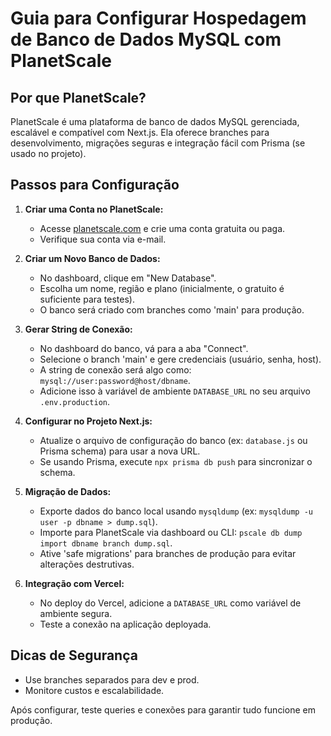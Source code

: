 # Guia para Configurar Hospedagem de Banco de Dados MySQL com PlanetScale

## Por que PlanetScale?
PlanetScale é uma plataforma de banco de dados MySQL gerenciada, escalável e compatível com Next.js. Ela oferece branches para desenvolvimento, migrações seguras e integração fácil com Prisma (se usado no projeto).

## Passos para Configuração

1. **Criar uma Conta no PlanetScale:**
   - Acesse [planetscale.com](https://planetscale.com/) e crie uma conta gratuita ou paga.
   - Verifique sua conta via e-mail.

2. **Criar um Novo Banco de Dados:**
   - No dashboard, clique em "New Database".
   - Escolha um nome, região e plano (inicialmente, o gratuito é suficiente para testes).
   - O banco será criado com branches como 'main' para produção.

3. **Gerar String de Conexão:**
   - No dashboard do banco, vá para a aba "Connect".
   - Selecione o branch 'main' e gere credenciais (usuário, senha, host).
   - A string de conexão será algo como: `mysql://user:password@host/dbname`.
   - Adicione isso à variável de ambiente `DATABASE_URL` no seu arquivo `.env.production`.

4. **Configurar no Projeto Next.js:**
   - Atualize o arquivo de configuração do banco (ex: `database.js` ou Prisma schema) para usar a nova URL.
   - Se usando Prisma, execute `npx prisma db push` para sincronizar o schema.

5. **Migração de Dados:**
   - Exporte dados do banco local usando `mysqldump` (ex: `mysqldump -u user -p dbname > dump.sql`).
   - Importe para PlanetScale via dashboard ou CLI: `pscale db dump import dbname branch dump.sql`.
   - Ative 'safe migrations' para branches de produção para evitar alterações destrutivas.

6. **Integração com Vercel:**
   - No deploy do Vercel, adicione a `DATABASE_URL` como variável de ambiente segura.
   - Teste a conexão na aplicação deployada.

## Dicas de Segurança
- Use branches separados para dev e prod.
- Monitore custos e escalabilidade.

Após configurar, teste queries e conexões para garantir tudo funcione em produção.